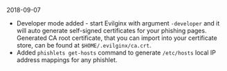 2018-09-07

* Developer mode added - start Evilginx with argument `-developer` and it will auto generate self-signed certificates for your phishing pages. Generated CA root certificate, that you can import into your certificate store, can be found at `$HOME/.evilginx/ca.crt`.
* Added `phishlets get-hosts` command to generate `/etc/hosts` local IP address mappings for any phishlet.